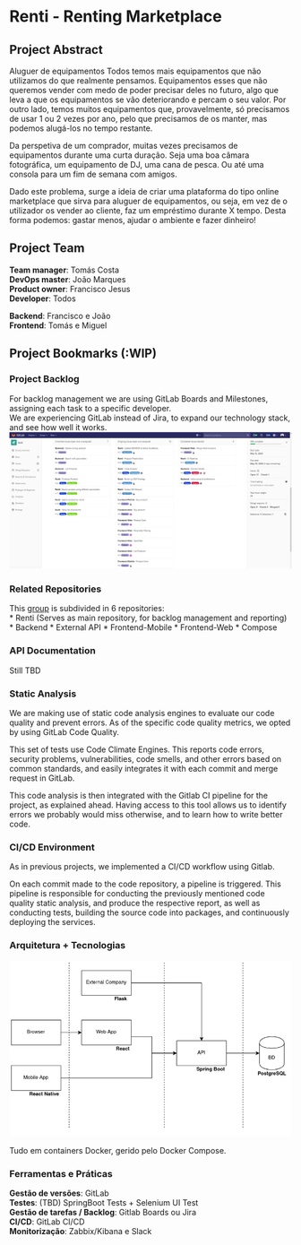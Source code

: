 # Renti - Renting Marketplace

## Project Abstract

Aluguer de equipamentos
Todos temos mais equipamentos que não utilizamos do que realmente pensamos. Equipamentos esses que não queremos vender com medo de poder precisar deles no futuro, algo que leva a que os equipamentos se vão deteriorando e percam o seu valor. Por outro lado, temos muitos equipamentos que, provavelmente, só precisamos de usar 1 ou 2 vezes por ano, pelo que precisamos de os manter, mas podemos alugá-los no tempo restante.


Da perspetiva de um comprador, muitas vezes precisamos de equipamentos durante uma curta duração. Seja uma boa câmara fotográfica, um equipamento de DJ, uma cana de pesca. Ou até uma consola para um fim de semana com amigos.

Dado este problema, surge a ideia de criar uma plataforma do tipo online marketplace que sirva para aluguer de equipamentos, ou seja, em vez de o utilizador os vender ao cliente, faz um empréstimo durante X tempo.
Desta forma podemos: gastar menos, ajudar o ambiente e fazer dinheiro!

## Project Team

**Team manager**: Tomás Costa  
**DevOps master**: João Marques  
**Product owner**: Francisco Jesus  
**Developer**: Todos  

**Backend**: Francisco e João  
**Frontend**: Tomás e Miguel  

## Project Bookmarks (:WIP)

### Project Backlog
For backlog management we are using GitLab Boards and Milestones, assigning each task to a specific developer.  
We are experiencing GitLab instead of Jira, to expand our technology stack, and see how well it works.
![](assets/images/gitlab_boards.png)

### Related Repositories
This [group](https://gitlab.com/renti-software) is subdivided in 6 repositories:  
    * Renti (Serves as main repository, for backlog management and reporting)
    * Backend 
    * External API 
    * Frontend-Mobile
    * Frontend-Web 
    * Compose

### API Documentation
 Still TBD

### Static Analysis
We are making use of static code analysis engines to evaluate our code quality and prevent errors.
As of the specific code quality metrics, we opted by using GitLab Code Quality.  

This set of tests use Code Climate Engines. This reports code errors, security problems,
vulnerabilities, code smells, and other errors based on common standards, and easily integrates it with
each commit and merge request in GitLab.  

This code analysis is then integrated with the Gitlab CI pipeline for the project, as explained ahead.
Having access to this tool allows us to identify errors we probably would miss otherwise, and to learn
how to write better code.

### CI/CD Environment
As in previous projects, we implemented a CI/CD workflow using Gitlab.  

On each commit made to the code repository, a pipeline is triggered. This pipeline is responsible for
conducting the previously mentioned code quality static analysis, and produce the respective report,
as well as conducting tests, building the source code into packages, and continuously deploying
the services.

### Arquitetura + Tecnologias

![](assets/images/arch.png)

Tudo em containers Docker, gerido pelo Docker Compose.  

### Ferramentas e Práticas

**Gestão de versões**: GitLab  
**Testes**: (TBD) SpringBoot Tests + Selenium UI Test  
**Gestão de tarefas / Backlog**: Gitlab Boards ou Jira  
**CI/CD**: GitLab CI/CD  
**Monitorização**: Zabbix/Kibana e Slack  
